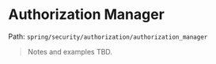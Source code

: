 # Authorization Manager

Path: `spring/security/authorization/authorization_manager`

> Notes and examples TBD.

